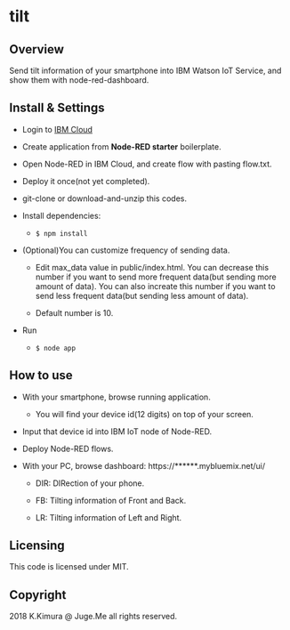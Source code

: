 # tilt

## Overview

Send tilt information of your smartphone into IBM Watson IoT Service, and show them with node-red-dashboard.

## Install & Settings

- Login to [IBM Cloud](http://bluemix.net/)

- Create application from **Node-RED starter** boilerplate.

- Open Node-RED in IBM Cloud, and create flow with pasting flow.txt.

- Deploy it once(not yet completed).

- git-clone or download-and-unzip this codes.

- Install dependencies:

    - ``$ npm install``

- (Optional)You can customize frequency of sending data.

    - Edit max_data value in public/index.html. You can decrease this number if you want to send more frequent data(but sending more amount of data). You can also increate this number if you want to send less frequent data(but sending less amount of data).

    - Default number is 10.

- Run

    - ``$ node app``



## How to use

- With your smartphone, browse running application.

    - You will find your device id(12 digits) on top of your screen.

- Input that device id into IBM IoT node of Node-RED.

- Deploy Node-RED flows.

- With your PC, browse dashboard: https://******.mybluemix.net/ui/

    - DIR: DIRection of your phone.

    - FB: Tilting information of Front and Back.

    - LR: Tilting information of Left and Right.


## Licensing

This code is licensed under MIT.


## Copyright

2018 K.Kimura @ Juge.Me all rights reserved.
